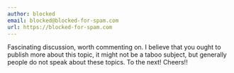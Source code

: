 ```yaml
---
author: blocked
email: blocked@blocked-for-spam.com
url: https://blocked-for-spam.com
---
```


Fascinating discussion, worth commenting on. I believe that you ought to publish more about this topic, it might not be a taboo subject, but generally people do not speak about these topics. To the next!
Cheers!!
